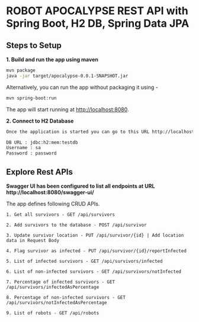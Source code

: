 # ROBOT APOCALYPSE REST API with Spring Boot, H2 DB, Spring Data JPA

## Steps to Setup

**1. Build and run the app using maven**

```bash
mvn package
java -jar target/apocalypse-0.0.1-SNAPSHOT.jar

```

Alternatively, you can run the app without packaging it using -

```bash
mvn spring-boot:run
```

The app will start running at <http://localhost:8080>.


**2. Connect to H2 Database**

```bash
Once the application is started you can go to this URL http://localhost:8080/h2-ui and access the database on the web browser

DB URL : jdbc:h2:mem:testdb
Username : sa
Password : password
```
## Explore Rest APIs

**Swagger UI has been configured to list all endpoints at URL http://localhost:8080/swagger-ui/**

The app defines following CRUD APIs.

    1. Get all survivors - GET /api/survivors
    
    2. Add survivors to the database - POST /api/survivor
    
    3. Update survivor location - PUT /api/survivor/{id} | Add location data in Request Body
    
    4. Flag survivor as infected - PUT /api/survivor/{id}/reportInfected
    
    5. List of infected survivors - GET /api/survivors/infected
    
    6. List of non-infected survivors - GET /api/survivors/notInfected
    
    7. Percentage of infected survivors - GET /api/survivors/infectedAsPercentage
    
    8. Percentage of non-infected survivors - GET /api/survivors/notInfectedAsPercentage
    
    9. List of robots - GET /api/robots
    